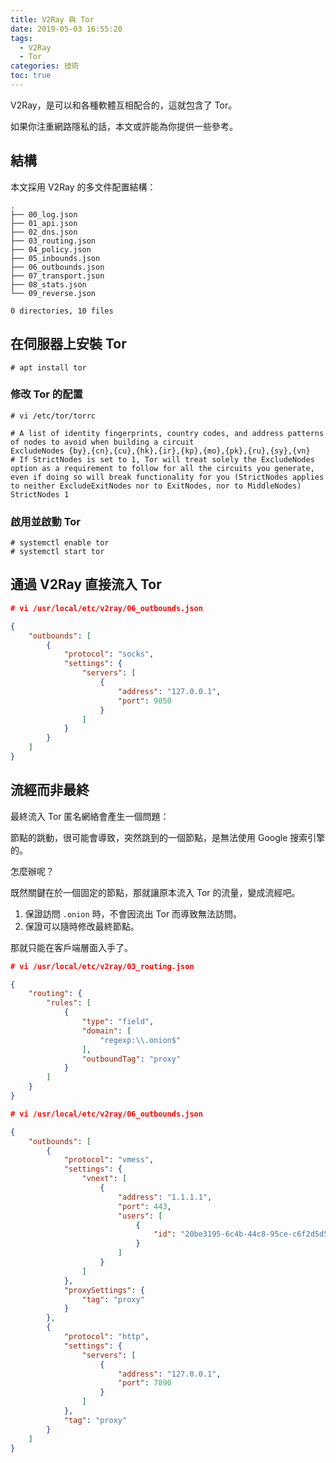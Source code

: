 ```yaml
---
title: V2Ray 與 Tor
date: 2019-05-03 16:55:20
tags:
  - V2Ray
  - Tor
categories: 技術
toc: true
---
```


V2Ray，是可以和各種軟體互相配合的，這就包含了 Tor。

如果你注重網路隱私的話，本文或許能為你提供一些參考。

## 結構

本文採用 V2Ray 的多文件配置結構：

```
.
├── 00_log.json
├── 01_api.json
├── 02_dns.json
├── 03_routing.json
├── 04_policy.json
├── 05_inbounds.json
├── 06_outbounds.json
├── 07_transport.json
├── 08_stats.json
└── 09_reverse.json

0 directories, 10 files
```

## 在伺服器上安裝 Tor

```
# apt install tor
```

### 修改 Tor 的配置

```
# vi /etc/tor/torrc

# A list of identity fingerprints, country codes, and address patterns of nodes to avoid when building a circuit
ExcludeNodes {by},{cn},{cu},{hk},{ir},{kp},{mo},{pk},{ru},{sy},{vn}
# If StrictNodes is set to 1, Tor will treat solely the ExcludeNodes option as a requirement to follow for all the circuits you generate, even if doing so will break functionality for you (StrictNodes applies to neither ExcludeExitNodes nor to ExitNodes, nor to MiddleNodes)
StrictNodes 1
```

### 啟用並啟動 Tor

```
# systemctl enable tor
# systemctl start tor
```

## 通過 V2Ray 直接流入 Tor

```json
# vi /usr/local/etc/v2ray/06_outbounds.json

{
    "outbounds": [
        {
            "protocol": "socks",
            "settings": {
                "servers": [
                    {
                        "address": "127.0.0.1",
                        "port": 9050
                    }
                ]
            }
        }
    ]
}
```

## 流經而非最終

最終流入 Tor 匿名網絡會產生一個問題：

節點的跳動，很可能會導致，突然跳到的一個節點，是無法使用 Google 搜索引擎的。

怎麼辦呢？

既然關鍵在於一個固定的節點，那就讓原本流入 Tor 的流量，變成流經吧。

1. 保證訪問 `.onion` 時，不會因流出 Tor 而導致無法訪問。
2. 保證可以隨時修改最終節點。

那就只能在客戶端層面入手了。

```json
# vi /usr/local/etc/v2ray/03_routing.json

{
    "routing": {
        "rules": [
            {
                "type": "field",
                "domain": [
                    "regexp:\\.onion$"
                ],
                "outboundTag": "proxy"
            }
        ]
    }
}
```

```json
# vi /usr/local/etc/v2ray/06_outbounds.json

{
    "outbounds": [
        {
            "protocol": "vmess",
            "settings": {
                "vnext": [
                    {
                        "address": "1.1.1.1",
                        "port": 443,
                        "users": [
                            {
                                "id": "20be3195-6c4b-44c8-95ce-c6f2d5d5b073"
                            }
                        ]
                    }
                ]
            },
            "proxySettings": {
                "tag": "proxy"
            }
        },
        {
            "protocol": "http",
            "settings": {
                "servers": [
                    {
                        "address": "127.0.0.1",
                        "port": 7890
                    }
                ]
            },
            "tag": "proxy"
        }
    ]
}
```
